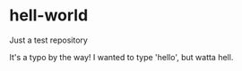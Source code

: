 # hell-world
Just a test repository

It's a typo by the way! 
I wanted to type 'hello', but watta hell.
